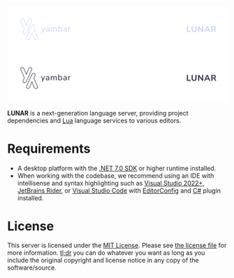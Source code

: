 <p align='center'>
  <a href='https://github.com/yambar/lunar#gh-dark-mode-only' target='_blank' rel='noopener noreferrer'>
    <img src='./assets/logo-light.svg' alt='yambar/lunar'>
  </a>
  <a href='https://github.com/yambar/lunar#gh-light-mode-only' target='_blank' rel='noopener noreferrer'>
    <img src='./assets/logo-dark.svg' alt='yambar/lunar'>
  </a>
</p>

**LUNAR** is a next-generation language server, providing project dependencies and [Lua](https://www.lua.org/) language services to various editors.

# Requirements

- A desktop platform with the [.NET 7.0 SDK](https://dotnet.microsoft.com/download) or higher runtime installed.
- When working with the codebase, we recommend using an IDE with intellisense and syntax highlighting such as [Visual Studio 2022+](https://visualstudio.microsoft.com/vs/), [JetBrains Rider](https://www.jetbrains.com/rider/), or [Visual Studio Code](https://code.visualstudio.com/) with [EditorConfig](https://marketplace.visualstudio.com/items?itemName=EditorConfig.EditorConfig) and [C#](https://marketplace.visualstudio.com/items?itemName=ms-dotnettools.csharp) plugin installed.

# License

This server is licensed under the [MIT License](https://opensource.org/licenses/mit). Please see [the license file](../COPYING) for more information. [tl;dr](https://www.tldrlegal.com/license/mit-license) you can do whatever you want as long as you include the original copyright and license notice in any copy of the software/source.
